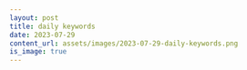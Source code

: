 ```yaml
---
layout: post
title: daily keywords
date: 2023-07-29
content_url: assets/images/2023-07-29-daily-keywords.png
is_image: true
---
```

